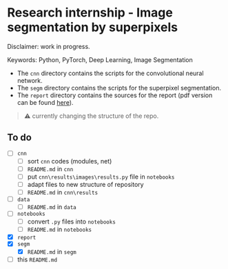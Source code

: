 # Research internship - Image segmentation by superpixels

Disclaimer: work in progress.

Keywords: Python, PyTorch, Deep Learning, Image Segmentation

- The `cnn` directory contains the scripts for the convolutional neural network.
- The `segm` directory contains the scripts for the superpixel segmentation.
- The `report` directory contains the sources for the report (pdf version can be found [here](report/main.pdf)).

> :warning: currently changing the structure of the repo.

## To do

- [ ] `cnn`
    - [ ] sort `cnn` codes (modules, net)
    - [ ] `README.md` in `cnn`
    - [ ] put `cnn\results\images\results.py` file in `notebooks`
    - [ ] adapt files to new structure of repository
    - [ ] `README.md` in `cnn\results`
- [ ] `data`
    - [ ] `README.md` in `data`
- [ ] `notebooks`
    - [ ] convert `.py` files into `notebooks`
    - [ ] `README.md` in `notebooks`
- [x] `report`
- [x] `segm`
    - [x] `README.md` in `segm`
- [ ] this `README.md`
